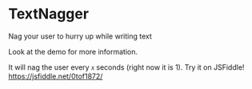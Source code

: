 # TextNagger
Nag your user to hurry up while writing text

Look at the demo for more information.

It will nag the user every <i style="font-family: 'Times New Roman'">x</i> seconds (right now it is 1).
Try it on JSFiddle! https://jsfiddle.net/0tof1872/
